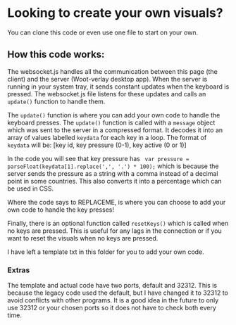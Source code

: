 # Looking to create your own visuals?
You can clone this code or even use one file to start on your own.

## How this code works:
The websocket.js handles all the communication between this page (the client) and the server (Woot-verlay desktop app). When the server is running in your system tray, it sends constant updates when the keyboard is pressed. The websocket.js file listens for these updates and calls an `update()` function to handle them.

The `update()` function is where you can add your own code to handle the keyboard presses. The `update()` function is called with a `message` object which was sent to the server in a compressed format. It decodes it into an array of values labelled `keydata` for each key in a loop. The format of `keydata` will be:
[key id, key pressure (0-1), key active (0 or 1)]

In the code you will see that key pressure has ` var pressure = parseFloat(keydata[1].replace(',', '.') * 100);` which is because the server sends the pressure as a string with a comma instead of a decimal point in some countries. This also converts it into a percentage which can be used in CSS.

Where the code says to REPLACEME, is where you can choose to add your own code to handle the key presses!

Finally, there is an optional function called `resetKeys()` which is called when no keys are pressed. This is useful for any lags in the connection or if you want to reset the visuals when no keys are pressed.

I have left a template txt in this folder for you to add your own code.




### Extras
The template and actual code have two ports, default and 32312. This is because the legacy code used the default, but I have changed it to 32312 to avoid conflicts with other programs. It is a good idea in the future to only use 32312 or your chosen ports so it does not have to check both every time.